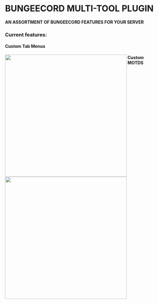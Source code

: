 # BUNGEECORD MULTI-TOOL PLUGIN
**AN ASSORTMENT OF BUNGEECORD FEATURES FOR YOUR SERVER**

### Current features:
#### Custom Tab Menus
<img align="left" width="400px" src="https://i.imgur.com/QeWxkl5.png">




#### Custom MOTDS
<img align="left" width="400px" src="https://i.imgur.com/jo0lj71.png">


